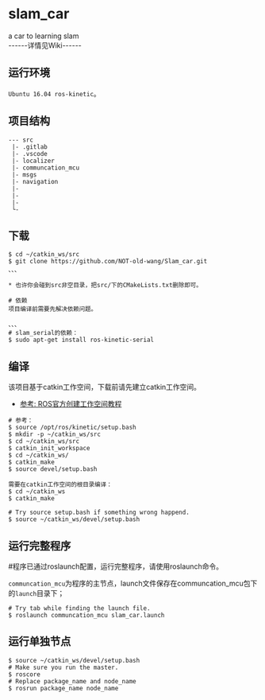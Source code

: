 # slam_car
a car to learning slam  
------详情见Wiki------

## 运行环境
`Ubuntu 16.04 ros-kinetic`。

## 项目结构

```
--- src
 |- .gitlab
 |- .vscode
 |- localizer
 |- communcation_mcu
 |- msgs
 |- navigation
 |- 
 |- 
 |- 
 └- 
```

## 下载

```
$ cd ~/catkin_ws/src
$ git clone https://github.com/NOT-old-wang/Slam_car.git
、、、

* 也许你会碰到src非空目录，把src/下的CMakeLists.txt删除即可。

# 依赖
项目编译前需要先解决依赖问题。

、、、
# slam_serial的依赖：
$ sudo apt-get install ros-kinetic-serial
```


## 编译
该项目基于catkin工作空间，下载前请先建立catkin工作空间。
- [参考: ROS官方创建工作空间教程](http://wiki.ros.org/catkin/Tutorials/create_a_workspace)

```
# 参考：
$ source /opt/ros/kinetic/setup.bash
$ mkdir -p ~/catkin_ws/src
$ cd ~/catkin_ws/src
$ catkin_init_workspace
$ cd ~/catkin_ws/
$ catkin_make
$ source devel/setup.bash

```

```
需要在catkin工作空间的根目录编译：
$ cd ~/catkin_ws
$ catkin_make

# Try source setup.bash if something wrong happend.
$ source ~/catkin_ws/devel/setup.bash
```

## 运行完整程序

#程序已通过roslaunch配置，运行完整程序，请使用roslaunch命令。

`communcation_mcu`为程序的主节点，launch文件保存在communcation_mcu包下的`launch`目录下；

```
# Try tab while finding the launch file.
$ roslaunch communcation_mcu slam_car.launch
```

## 运行单独节点

```
$ source ~/catkin_ws/devel/setup.bash
# Make sure you run the master.
$ roscore
# Replace package_name and node_name
$ rosrun package_name node_name
```
